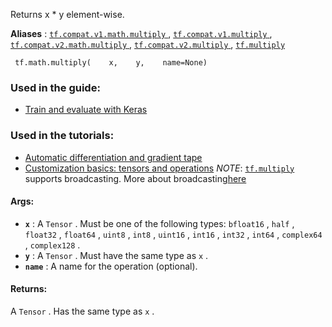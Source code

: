 Returns x * y element-wise.

**Aliases** : [ `tf.compat.v1.math.multiply` ](/api_docs/python/tf/math/multiply), [ `tf.compat.v1.multiply` ](/api_docs/python/tf/math/multiply), [ `tf.compat.v2.math.multiply` ](/api_docs/python/tf/math/multiply), [ `tf.compat.v2.multiply` ](/api_docs/python/tf/math/multiply), [ `tf.multiply` ](/api_docs/python/tf/math/multiply)

```
 tf.math.multiply(    x,    y,    name=None) 
```

### Used in the guide:
- [Train and evaluate with Keras](https://tensorflow.google.cn/guide/keras/train_and_evaluate)


### Used in the tutorials:
- [Automatic differentiation and gradient tape](https://tensorflow.google.cn/tutorials/customization/autodiff)
- [Customization basics: tensors and operations](https://tensorflow.google.cn/tutorials/customization/basics)
*NOTE*: [ `tf.multiply` ](https://tensorflow.google.cn/api_docs/python/tf/math/multiply) supports broadcasting. More about broadcasting[here](http://docs.scipy.org/doc/numpy/user/basics.broadcasting.html)

#### Args:
- **`x`** : A  `Tensor` . Must be one of the following types:  `bfloat16` ,  `half` ,  `float32` ,  `float64` ,  `uint8` ,  `int8` ,  `uint16` ,  `int16` ,  `int32` ,  `int64` ,  `complex64` ,  `complex128` .
- **`y`** : A  `Tensor` . Must have the same type as  `x` .
- **`name`** : A name for the operation (optional).


#### Returns:
A  `Tensor` . Has the same type as  `x` .

